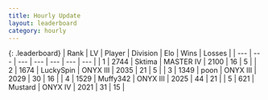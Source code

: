 ```yaml
---
title: Hourly Update
layout: leaderboard
category: hourly
---
```


{: .leaderboard}
| Rank | LV | Player | Division | Elo | Wins | Losses |
| --- | --- | --- | --- | --- | --- | --- |
| <span data-change="0">1</span> | 2744 | <span title="ID: 353063">Sktima</span> | MASTER IV | <span data-change="0">2100</span> | <span data-change="0">16</span> | <span data-change="0">5</span> |
| <span data-change="0">2</span> | 1674 | <span title="ID: 498412">LuckySpin</span> | ONYX III | <span data-change="0">2035</span> | <span data-change="0">21</span> | <span data-change="0">5</span> |
| <span data-change="2">3</span> | 1349 | <span title="ID: 540690">poon</span> | ONYX III | <span data-change="10">2029</span> | <span data-change="1">30</span> | <span data-change="0">16</span> |
| <span data-change="-1">4</span> | 1529 | <span title="ID: 720567">Muffy342</span> | ONYX III | <span data-change="-8">2025</span> | <span data-change="1">44</span> | <span data-change="2">21</span> |
| <span data-change="-1">5</span> | 621 | <span title="ID: 611082">Mustard</span> | ONYX IV | <span data-change="0">2021</span> | <span data-change="0">31</span> | <span data-change="0">15</span> |
